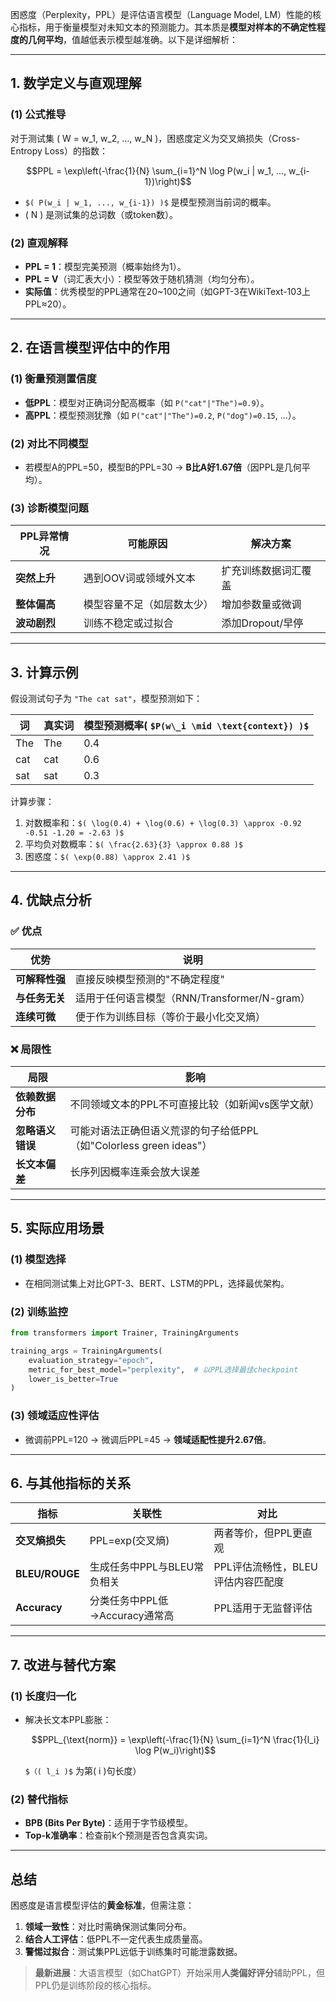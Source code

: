 困惑度（Perplexity，PPL）是评估语言模型（Language Model, LM）性能的核心指标，用于衡量模型对未知文本的预测能力。其本质是**模型对样本的不确定性程度的几何平均**，值越低表示模型越准确。以下是详细解析：

***

## **1. 数学定义与直观理解**

### **(1) 公式推导**

对于测试集 ( W = w\_1, w\_2, ..., w\_N )，困惑度定义为交叉熵损失（Cross-Entropy Loss）的指数：

```math
PPL = \exp\left(-\frac{1}{N} \sum_{i=1}^N \log P(w_i | w_1, ..., w_{i-1})\right)
```

*   `$( P(w_i | w_1, ..., w_{i-1}) )$` 是模型预测当前词的概率。
*   ( N ) 是测试集的总词数（或token数）。

### **(2) 直观解释**

*   **PPL = 1**：模型完美预测（概率始终为1）。
*   **PPL = V**（词汇表大小）：模型等效于随机猜测（均匀分布）。
*   **实际值**：优秀模型的PPL通常在20\~100之间（如GPT-3在WikiText-103上PPL≈20）。

***

## **2. 在语言模型评估中的作用**

### **(1) 衡量预测置信度**

*   **低PPL**：模型对正确词分配高概率（如 `P("cat"|"The")=0.9`）。
*   **高PPL**：模型预测犹豫（如 `P("cat"|"The")=0.2`, `P("dog")=0.15`, ...）。

### **(2) 对比不同模型**

*   若模型A的PPL=50，模型B的PPL=30 → **B比A好1.67倍**（因PPL是几何平均）。

### **(3) 诊断模型问题**

| PPL异常情况  | 可能原因          | 解决方案         |
| -------- | ------------- | ------------ |
| **突然上升** | 遇到OOV词或领域外文本  | 扩充训练数据词汇覆盖   |
| **整体偏高** | 模型容量不足（如层数太少） | 增加参数量或微调     |
| **波动剧烈** | 训练不稳定或过拟合     | 添加Dropout/早停 |

***

## **3. 计算示例**

假设测试句子为 `"The cat sat"`，模型预测如下：

| 词   | 真实词 | 模型预测概率( `$P(w\_i \mid \text{context}) )$` |
| --- | --- | ----------------------------------------- |
| The | The | 0.4                                       |
| cat | cat | 0.6                                       |
| sat | sat | 0.3                                       |

计算步骤：

1.  对数概率和：`$( \log(0.4) + \log(0.6) + \log(0.3) \approx -0.92 -0.51 -1.20 = -2.63 )$`
2.  平均负对数概率：`$( \frac{2.63}{3} \approx 0.88 )$`
3.  困惑度：`$( \exp(0.88) \approx 2.41 )$`

***

## **4. 优缺点分析**

### **✅ 优点**

| 优势        | 说明                                |
| --------- | --------------------------------- |
| **可解释性强** | 直接反映模型预测的"不确定程度"                  |
| **与任务无关** | 适用于任何语言模型（RNN/Transformer/N-gram） |
| **连续可微**  | 便于作为训练目标（等价于最小化交叉熵）               |

### **❌ 局限性**

| 局限         | 影响                                             |
| ---------- | ---------------------------------------------- |
| **依赖数据分布** | 不同领域文本的PPL不可直接比较（如新闻vs医学文献）                    |
| **忽略语义错误** | 可能对语法正确但语义荒谬的句子给低PPL（如"Colorless green ideas"） |
| **长文本偏差**  | 长序列因概率连乘会放大误差                                  |

***

## **5. 实际应用场景**

### **(1) 模型选择**

*   在相同测试集上对比GPT-3、BERT、LSTM的PPL，选择最优架构。

### **(2) 训练监控**

```python
from transformers import Trainer, TrainingArguments

training_args = TrainingArguments(
    evaluation_strategy="epoch",
    metric_for_best_model="perplexity",  # 以PPL选择最佳checkpoint
    lower_is_better=True
)
```

### **(3) 领域适应性评估**

*   微调前PPL=120 → 微调后PPL=45 → **领域适配性提升2.67倍**。

***

## **6. 与其他指标的关系**

| 指标             | 关联性                   | 对比                   |
| -------------- | --------------------- | -------------------- |
| **交叉熵损失**      | PPL=exp(交叉熵)          | 两者等价，但PPL更直观         |
| **BLEU/ROUGE** | 生成任务中PPL与BLEU常负相关     | PPL评估流畅性，BLEU评估内容匹配度 |
| **Accuracy**   | 分类任务中PPL低→Accuracy通常高 | PPL适用于无监督评估          |

***

## **7. 改进与替代方案**

### **(1) 长度归一化**

*   解决长文本PPL膨胀：
    ```math
    PPL_{\text{norm}} = \exp\left(-\frac{1}{N} \sum_{i=1}^N \frac{1}{l_i} \log P(w_i)\right)
    ```
    `$（( l_i )$` 为第( i )句长度）

### **(2) 替代指标**

*   **BPB (Bits Per Byte)**：适用于字节级模型。
*   **Top-k准确率**：检查前k个预测是否包含真实词。

***

## **总结**

困惑度是语言模型评估的**黄金标准**，但需注意：

1.  **领域一致性**：对比时需确保测试集同分布。
2.  **结合人工评估**：低PPL不一定代表生成质量高。
3.  **警惕过拟合**：测试集PPL远低于训练集时可能泄露数据。

> **最新进展**：大语言模型（如ChatGPT）开始采用**人类偏好评分**辅助PPL，但PPL仍是训练阶段的核心指标。

